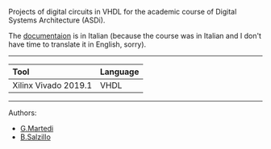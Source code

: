 Projects of digital circuits in VHDL for the academic course of Digital Systems Architecture (ASDi).

The [documentaion](https://github.com/gae-m/Digital-Systems-Architecture/blob/main/Documentation_ITA.pdf) is in Italian (because the course was in Italian and I don't have time to translate it in English, sorry).

 ---
 
|Tool|Language|
|:----|:--------|
|Xilinx Vivado 2019.1|VHDL|

---

Authors:
- [G.Martedi](https://github.com/gae-m)
- [B.Salzillo](https://github.com/bise97)
